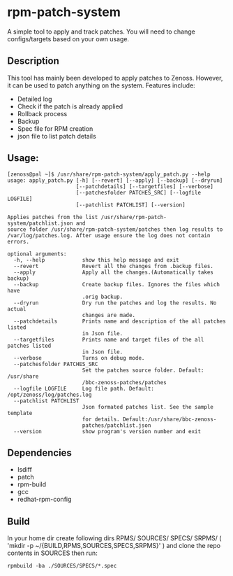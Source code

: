 rpm-patch-system
================

A simple tool to apply and track patches. You will need to change configs/targets based on your own usage. 

Description
-----------
This tool has mainly been developed to apply patches to Zenoss. However, it can be used to patch anything on the system. Features include:

* Detailed log
* Check if the patch is already applied
* Rollback process
* Backup
* Spec file for RPM creation
* json file to list patch details

Usage:
------
```
[zenoss@pal ~]$ /usr/share/rpm-patch-system/apply_patch.py --help
usage: apply_patch.py [-h] [--revert] [--apply] [--backup] [--dryrun]
                      [--patchdetails] [--targetfiles] [--verbose]
                      [--patchesfolder PATCHES_SRC] [--logfile LOGFILE]
                      [--patchlist PATCHLIST] [--version]

Applies patches from the list /usr/share/rpm-patch-system/patchlist.json and
source folder /usr/share/rpm-patch-system/patches then log results to
/var/log/patches.log. After usage ensure the log does not contain
errors.

optional arguments:
  -h, --help            show this help message and exit
  --revert              Revert all the changes from .backup files.
  --apply               Apply all the changes.(Automatically takes backup)
  --backup              Create backup files. Ignores the files which have
                        .orig backup.
  --dryrun              Dry run the patches and log the results. No actual
                        changes are made.
  --patchdetails        Prints name and description of the all patches listed
                        in Json file.
  --targetfiles         Prints name and target files of the all patches listed
                        in Json file.
  --verbose             Turns on debug mode.
  --patchesfolder PATCHES_SRC
                        Set the patches source folder. Default: /usr/share
                        /bbc-zenoss-patches/patches
  --logfile LOGFILE     Log file path. Default: /opt/zenoss/log/patches.log
  --patchlist PATCHLIST
                        Json formated patches list. See the sample template
                        for details. Default:/usr/share/bbc-zenoss-
                        patches/patchlist.json
  --version             show program's version number and exit
  ```
  
  Dependencies
  ------------
  * lsdiff
  * patch
  * rpm-build
  * gcc
  * redhat-rpm-config
  
  Build
  -----
  In your home dir create following dirs RPMS/ SOURCES/ SPECS/ SRPMS/  ( 'mkdir -p ~/{BUILD,RPMS,SOURCES,SPECS,SRPMS}' ) and clone the repo contents in SOURCES then run:
  
  ```
  rpmbuild -ba ./SOURCES/SPECS/*.spec
  ```
